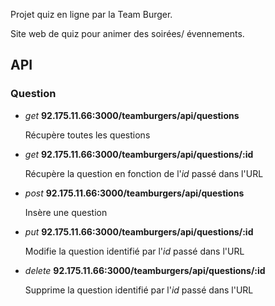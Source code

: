 Projet quiz en ligne par la Team Burger.

Site web de quiz pour animer des soirées/ évennements.

## API

### Question

* _get_   **92.175.11.66:3000/teamburgers/api/questions**

  Récupère toutes les questions
  
* _get_   **92.175.11.66:3000/teamburgers/api/questions/:id**

  Récupère la question en fonction de l'_id_ passé dans l'URL
  
* _post_   **92.175.11.66:3000/teamburgers/api/questions**

  Insère une question
  
* _put_   **92.175.11.66:3000/teamburgers/api/questions/:id**

  Modifie la question identifié par l'_id_ passé dans l'URL
  
* _delete_   **92.175.11.66:3000/teamburgers/api/questions/:id**

  Supprime la question identifié par l'_id_ passé dans l'URL
